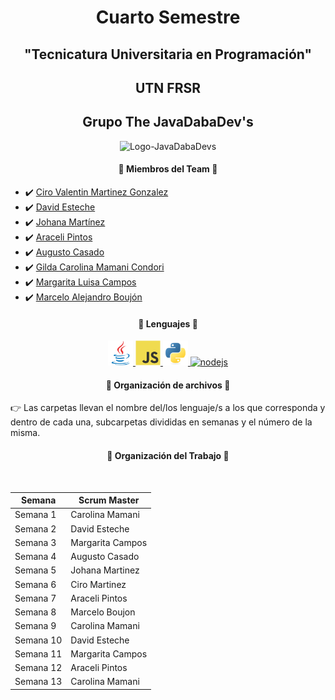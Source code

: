<h1 align="center">Cuarto Semestre</h1>
<h2 align="center">"Tecnicatura Universitaria en Programación"</h2>
<h2 align="center">UTN FRSR</h2>
<h2 align="center">Grupo The JavaDabaDev's</h2>
<p align="center">
  <img 
src="https://camo.githubusercontent.com/69285f6bcec148b7811b634b4bbfdcb729dad910a0fcf0879342d29e7dbd8ad2/68747470733a2f2f692e6962622e636f2f734b7444364a772f63726f702d6a646576732e706e67" alt="Logo-JavaDabaDevs">
</p>

<h4 align="center">💠 Miembros del Team 💠</h4>

  - :heavy_check_mark: [Ciro Valentin Martinez Gonzalez](https://github.com/CiroValentinMartinezG)
  - :heavy_check_mark: [David Esteche](https://github.com/David-Esteche)
  - :heavy_check_mark: [Johana Martínez](https://github.com/JohanaMM)
   - :heavy_check_mark: [Araceli Pintos](https://github.com/AraceliPintos)
   - :heavy_check_mark: [Augusto Casado](https://github.com/Augustonc)
  - :heavy_check_mark: [Gilda Carolina Mamani Condori](https://github.com/CarolinaMamani)
   - :heavy_check_mark: [Margarita Luisa Campos](https://github.com/MARITACAMPOS)
   - :heavy_check_mark: [Marcelo Alejandro Boujón](https://github.com/boujonmarcelo)
    
<h4 align="center">💠 Lenguajes 💠</h4>

<p align="center"> 
  <a href="https://www.java.com" target="_blank" rel="noreferrer"> 
    <img src="https://raw.githubusercontent.com/devicons/devicon/master/icons/java/java-original.svg" alt="java" width="40" height="40"/>
  </a>
  <a href="https://developer.mozilla.org/en-US/docs/Web/JavaScript" target="_blank" rel="noreferrer">
    <img src="https://raw.githubusercontent.com/devicons/devicon/master/icons/javascript/javascript-original.svg" alt="javascript" width="40" height="40"/>
  </a>
  <a href="https://www.python.org" target="_blank" rel="noreferrer">
    <img src="https://raw.githubusercontent.com/devicons/devicon/master/icons/python/python-original.svg" alt="python" width="40" height="40"/>
  </a>
  <a href="https://nodejs.org/es" target="_blank" rel="noreferrer">
    <img src="https://nodejs.org/static/images/logo.svg" alt="nodejs" width="60" height="60"/>
  </a> 
  <!-- CON ESTE CÓDIGO PODEMOS SEGUIR AGREGANDO ICONOS
  <a href="" target="_blank" rel="noreferrer"> 
    <img src="" alt="" width="40" height="40"/>
  </a>
  -->
</p>

<h4 align="center">💠 Organización de archivos 💠</h4>

👉 Las carpetas llevan el nombre del/los lenguaje/s a los que corresponda y dentro de cada una, subcarpetas divididas en semanas y el número de la misma.

<h4 align="center">💠 Organización del Trabajo 💠</h4><br>

| Semana | Scrum Master |
|--------|--------------|
|Semana 1|Carolina Mamani|
|Semana 2|David Esteche|
|Semana 3|Margarita Campos|
|Semana 4|Augusto Casado|
|Semana 5|Johana Martinez|
|Semana 6|Ciro Martinez|
|Semana 7|Araceli Pintos|
|Semana 8|Marcelo Boujon|
|Semana 9|Carolina Mamani|
|Semana 10|David Esteche|
|Semana 11|Margarita Campos|
|Semana 12|Araceli Pintos|
|Semana 13|Carolina Mamani|





